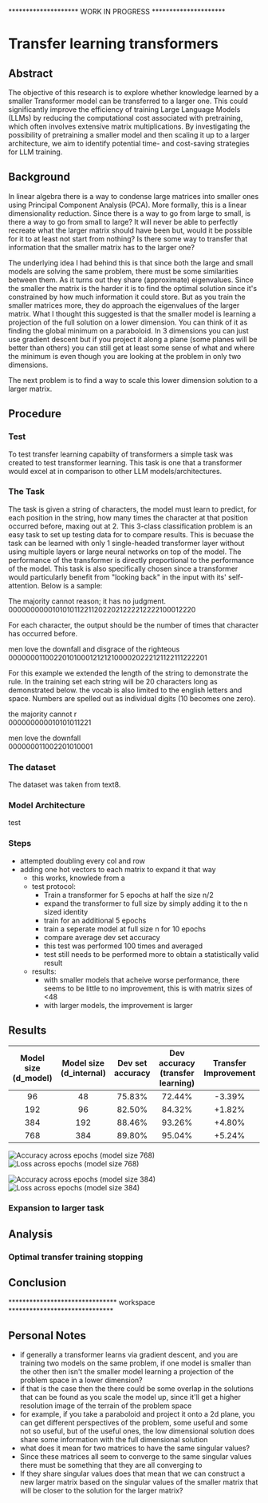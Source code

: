 ******************** WORK IN PROGRESS *********************


# Transfer learning transformers
## Abstract

The objective of this research is to explore whether knowledge learned by a smaller Transformer model can be transferred to a larger one. This could significantly improve the efficiency of training Large Language Models (LLMs) by reducing the computational cost associated with pretraining, which often involves extensive matrix multiplications. By investigating the possibility of pretraining a smaller model and then scaling it up to a larger architecture, we aim to identify potential time- and cost-saving strategies for LLM training.

## Background

In linear algebra there is a way to condense large matrices into smaller ones using Principal Component Analysis (PCA). More formally, this is a linear dimensionality reduction. Since there is a way to go from large to small, is there a way to go from small to large? It will never be able to perfectly recreate what the larger matrix should have been but, would it be possible for it to at least not start from nothing? Is there some way to transfer that information that the smaller matrix has to the larger one?

The underlying idea I had behind this is that since both the large and small models are solving the same problem, there must be some similarities between them. As it turns out they share (approximate) eigenvalues. Since the smaller the matrix is the harder it is to find the optimal solution since it's constrained by how much information it could store. But as you train the smaller matrices more, they do approach the eigenvalues of the larger matrix. What I thought this suggested is that the smaller model is learning a projection of the full solution on a lower dimension. You can think of it as finding the global minimum on a paraboloid. In 3 dimensions you can just use gradient descent but if you project it along a plane (some planes will be better than others) you can still get at least some sense of what and where the minimum is even though you are looking at the problem in only two dimensions. 

The next problem is to find a way to scale this lower dimension solution to a larger matrix.

## Procedure
### Test
To test transfer learning capabilty of transformers a simple task was created to test transformer learning. This task is one that a transformer would excel at in comparison to other LLM models/architectures.

### The Task
The task is given a string of characters, the model must learn to predict, for each position in the string, how many times the character at that position occurred before, maxing out at 2. This 3-class classification problem is an easy task to set up testing data for to compare results. This is becuase the task can be learned with only 1 single-headed transformer layer without using multiple layers or large neural networks on top of the model. The performance of the transformer is directly preportional to the performance of the model. 
This task is also specifically chosen since a transformer would particularly benefit from "looking back" in the input with its' self-attention. 
Below is a sample:

The majority cannot reason; it has no judgment.<br>
00000000001010101122112022021222212222100012220

For each character, the output should be the number of times that character has occurred before.

men love the downfall and disgrace of the righteous<br>
000000011002201010001212121000020222121122111222201

For this example we extended the length of the string to demonstrate the rule. In the training set each string will be 20 characters long as demonstrated below. the vocab is also limited to the english letters and space. Numbers are spelled out as individual digits (10 becomes one zero).

the majority cannot r<br>
000000000010101011221

men love the downfall<br>
000000011002201010001

### The dataset
The dataset was taken from text8.



### Model Architecture
test


### Steps 
- attempted doubling every col and row
- adding one hot vectors to each matrix to expand it that way
    - this works, knowlede from a 
    - test protocol:
        - Train a transformer for 5 epochs at half the size n/2
        - expand the transformer to full size by simply adding it to the n sized identity
        - train for an additional 5 epochs
        - train a seperate model at full size n for 10 epochs
        - compare average dev set accuracy
        - this test was performed 100 times and averaged     
        - test still needs to be performed more to obtain a statistically valid result
    - results:
        - with smaller models that acheive worse performance, there seems to be little to no improvement, this is with matrix sizes of <48
        - with larger models, the improvement is larger

## Results

| Model size (d_model) | Model size (d_internal) | Dev set accuracy | Dev accuracy (transfer learning) | Transfer Improvement |
|:--------------------:|:-----------------------:|:----------------:|:--------------------------------:|:--------------------:|
| 96 | 48 | 75.83% | 72.44% | -3.39% |
| 192 | 96 | 82.50% | 84.32% | +1.82% |
| 384 | 192 | 88.46% | 93.26% | +4.80% |
| 768 | 384 | 89.80% | 95.04% | +5.24% |

![Accuracy across epochs (model size 768)](images/acc_model_768.png)
![Loss across epochs (model size 768)](images/loss_model_768.png)

![Accuracy across epochs (model size 384)](images/acc_model_384.png)
![Loss across epochs (model size 384)](images/loss_model_384.png)

### Expansion to larger task

## Analysis

### Optimal transfer training stopping


## Conclusion

******************************* workspace ******************************

## Personal Notes

- if generally a transformer learns via gradient descent, and you are training two models on the same problem, if one model is smaller than the other then isn't the smaller model learning a projection of the problem space in a lower dimension?
- if that is the case then the there could be some overlap in the solutions that can be found as you scale the model up, since it'll get a higher resolution image of the terrain of the problem space
- for example, if you take a paraboloid and project it onto a 2d plane, you can get different perspectives of the problem, some useful and some not so useful, but of the useful ones, the low dimensional solution does share some information with the full dimensional solution
- what does it mean for two matrices to have the same singular values?
- Since these matrices all seem to converge to the same singular values there must be something that they are all converging to 
- If they share singular values does that mean that we can construct a new larger matrix based on the singular values of the smaller matrix that will be closer to the solution for the larger matrix?




<!-- - TODO: -->
<!--     - compare what kind of transfer learning is best -->
<!--     - compare transfer training ratio -->
<!--     - compare ammount of transfer training -->
<!--     - plot the training rates (dev set accuracy) -->
<!--         - compare epoch to epoch  -->
<!--         - compare epoch to epoch for same model size -->
<!--         - the transfer learning should show a much sharper learning rate -->
<!--         - also compare training loss? why not  -->
